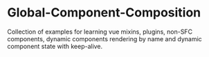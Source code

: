 # Global-Component-Composition
Collection of examples for learning vue mixins, plugins, non-SFC components, dynamic components rendering by name and dynamic component state with keep-alive.
